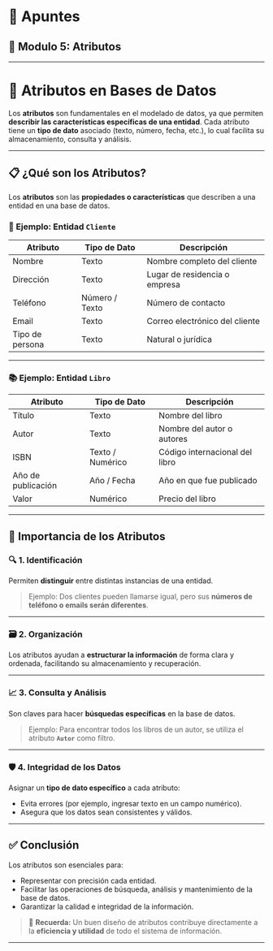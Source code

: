 # 📝 Apuntes
## 💾 Modulo 5: Atributos 
---
# 🧬 Atributos en Bases de Datos

Los **atributos** son fundamentales en el modelado de datos, ya que permiten **describir las características específicas de una entidad**. Cada atributo tiene un **tipo de dato** asociado (texto, número, fecha, etc.), lo cual facilita su almacenamiento, consulta y análisis.

---

## 📋 ¿Qué son los Atributos?

Los **atributos** son las **propiedades o características** que describen a una entidad en una base de datos.

### 🧑 Ejemplo: Entidad `Cliente`

| Atributo        | Tipo de Dato   | Descripción                    |
| --------------- | -------------- | ------------------------------ |
| Nombre          | Texto          | Nombre completo del cliente    |
| Dirección       | Texto          | Lugar de residencia o empresa  |
| Teléfono        | Número / Texto | Número de contacto             |
| Email           | Texto          | Correo electrónico del cliente |
| Tipo de persona | Texto          | Natural o jurídica             |

---

### 📚 Ejemplo: Entidad `Libro`

| Atributo           | Tipo de Dato     | Descripción                    |
| ------------------ | ---------------- | ------------------------------ |
| Título             | Texto            | Nombre del libro               |
| Autor              | Texto            | Nombre del autor o autores     |
| ISBN               | Texto / Numérico | Código internacional del libro |
| Año de publicación | Año / Fecha      | Año en que fue publicado       |
| Valor              | Numérico         | Precio del libro               |

---

## 🎯 Importancia de los Atributos

### 🔍 1. Identificación

Permiten **distinguir** entre distintas instancias de una entidad.

> Ejemplo: Dos clientes pueden llamarse igual, pero sus **números de teléfono o emails serán diferentes**.

---

### 🗃️ 2. Organización

Los atributos ayudan a **estructurar la información** de forma clara y ordenada, facilitando su almacenamiento y recuperación.

---

### 📈 3. Consulta y Análisis

Son claves para hacer **búsquedas específicas** en la base de datos.

> Ejemplo: Para encontrar todos los libros de un autor, se utiliza el atributo **`Autor`** como filtro.

---

### 🛡️ 4. Integridad de los Datos

Asignar un **tipo de dato específico** a cada atributo:

* Evita errores (por ejemplo, ingresar texto en un campo numérico).
* Asegura que los datos sean consistentes y válidos.

---

## ✅ Conclusión

Los atributos son esenciales para:

* Representar con precisión cada entidad.
* Facilitar las operaciones de búsqueda, análisis y mantenimiento de la base de datos.
* Garantizar la calidad e integridad de la información.

> 📌 **Recuerda:** Un buen diseño de atributos contribuye directamente a la **eficiencia y utilidad** de todo el sistema de información.

---
